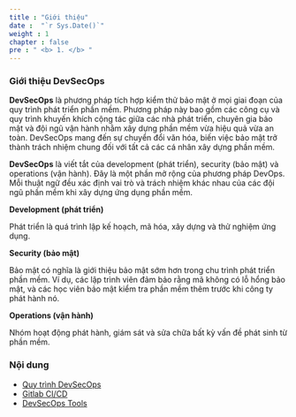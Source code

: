 ```yaml
---
title : "Giới thiệu"
date :  "`r Sys.Date()`" 
weight : 1 
chapter : false
pre : " <b> 1. </b> "
---
```


### Giới thiệu DevSecOps
**DevSecOps** là phương pháp tích hợp kiểm thử bảo mật ở mọi giai đoạn của quy trình phát triển phần mềm. Phương pháp này bao gồm các công cụ và quy trình khuyến khích cộng tác giữa các nhà phát triển, chuyên gia bảo mật và đội ngũ vận hành nhằm xây dựng phần mềm vừa hiệu quả vừa an toàn. DevSecOps mang đến sự chuyển đổi văn hóa, biến việc bảo mật trở thành trách nhiệm chung đối với tất cả các cá nhân xây dựng phần mềm.

**DevSecOps** là viết tắt của development (phát triển), security (bảo mật) và operations (vận hành). Đây là một phần mở rộng của phương pháp DevOps. Mỗi thuật ngữ đều xác định vai trò và trách nhiệm khác nhau của các đội ngũ phần mềm khi xây dựng ứng dụng phần mềm.

**Development (phát triển)**

Phát triển là quá trình lập kế hoạch, mã hóa, xây dựng và thử nghiệm ứng dụng.

**Security (bảo mật)**

Bảo mật có nghĩa là giới thiệu bảo mật sớm hơn trong chu trình phát triển phần mềm. Ví dụ, các lập trình viên đảm bảo rằng mã không có lỗ hổng bảo mật, và các học viên bảo mật kiểm tra phần mềm thêm trước khi công ty phát hành nó. 

**Operations (vận hành)**

Nhóm hoạt động phát hành, giám sát và sửa chữa bất kỳ vấn đề phát sinh từ phần mềm. 
### Nội dung
- [Quy trình DevSecOps](1.1-implementationprocess/)
- [Gitlab CI/CD](1.2-gitlabcicd/)
- [DevSecOps Tools](1.3-tools/)